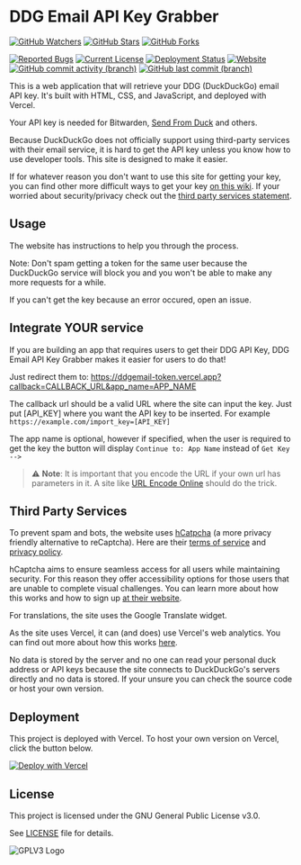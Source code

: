 # DDG Email API Key Grabber
[![GitHub Watchers](https://img.shields.io/github/watchers/Hamster45105/ddgemail-token?style=social)](https://github.com/Hamster45105/ddgemail-token/watchers)
[![GitHub Stars](https://img.shields.io/github/stars/Hamster45105/ddgemail-token?style=social)](https://github.com/Hamster45105/ddgemail-token/stargazers)
[![GitHub Forks](https://img.shields.io/github/forks/Hamster45105/ddgemail-token?style=social)](https://github.com/Hamster45105/ddgemail-token/forks)


[![Reported Bugs](https://img.shields.io/github/issues/Hamster45105/ddgemail-token/bug?label=Reported%20Bugs&style=flat&color=cc4453)](https://github.com/Hamster45105/ddgemail-token/issues?q=is%3Aopen+is%3Aissue+label%3Abug)
[![Current License](https://img.shields.io/github/license/Hamster45105/ddgemail-token?label=License&style=flat)](https://github.com/Hamster45105/ddgemail-token/blob/main/LICENSE)
[![Deployment Status](https://img.shields.io/github/deployments/Hamster45105/ddgemail-token/Production?logo=vercel&label=Deployment)](https://github.com/Hamster45105/ddgemail-token/deployments/Production)
[![Website](https://img.shields.io/website?url=https%3A%2F%2Fddgemail-token.vercel.app%2F&label=Website%20Status)](https://isitup.org/ddgemail-token.vercel.app)
[![GitHub commit activity (branch)](https://img.shields.io/github/commit-activity/t/Hamster45105/ddgemail-token?label=Commits)](https://github.com/Hamster45105/ddgemail-token/graphs/commit-activity)
[![GitHub last commit (branch)](https://img.shields.io/github/last-commit/Hamster45105/ddgemail-token/main?label=Last%20Commit%20(main))](https://github.com/Hamster45105/ddgemail-token/commits/main)

This is a web application that will retrieve your DDG (DuckDuckGo) email API key. It's built with HTML, CSS, and JavaScript, and deployed with Vercel.

Your API key is needed for Bitwarden, [Send From Duck](https://hamster45105.github.io/DuckAddressSend/) and others.

Because DuckDuckGo does not officially support using third-party services with their email service, it is hard to get the API key unless you know how to use developer tools. This site is designed to make it easier.

If for whatever reason you don't want to use this site for getting your key, you can find other more difficult ways to get your key [on this wiki](https://github.com/Hamster45105/DuckAddressSend/wiki/Get-DDG-API-Key). If your worried about security/privacy check out the [third party services statement](https://github.com/Hamster45105/ddgemail-token#third-party-services).

## Usage

The website has instructions to help you through the process.

Note: Don't spam getting a token for the same user because the DuckDuckGo service will block you and you won't be able to make any more requests for a while.

If you can't get the key because an error occured, open an issue.

## Integrate YOUR service
If you are building an app that requires users to get their DDG API Key, DDG Email API Key Grabber makes it easier for users to do that!

Just redirect them to: https://ddgemail-token.vercel.app?callback=CALLBACK_URL&app_name=APP_NAME

The callback url should be a valid URL where the site can input the key. Just put [API_KEY] where you want the API key to be inserted. For example `https://example.com/import_key=[API_KEY]`

The app name is optional, however if specified, when the user is required to get the key the button will display `Continue to: App Name` instead of `Get Key -->`

> :warning: **Note**: It is important that you encode the URL if your own url has parameters in it. A site like [URL Encode Online](https://www.urlencoder.io/) should do the trick.

## Third Party Services
To prevent spam and bots, the website uses [hCatpcha](https://www.hcaptcha.com/what-is-hcaptcha-about) (a more privacy friendly alternative to reCaptcha). Here are their [terms of service](https://hcaptcha.com/terms) and [privacy policy](https://hcaptcha.com/privacy).

hCaptcha aims to ensure seamless access for all users while maintaining security. For this reason they offer accessibility options for those users that are unable to complete visual challenges. You can learn more about how this works and how to sign up [at their website](https://www.hcaptcha.com/accessibility).

For translations, the site uses the Google Translate widget.

As the site uses Vercel, it can (and does) use Vercel's web analytics. You can find out more about how this works [here](https://vercel.com/docs/analytics).

No data is stored by the server and no one can read your personal duck address or API keys because the site connects to DuckDuckGo's servers directly and no data is stored. If your unsure you can check the source code or host your own version.

## Deployment

This project is deployed with Vercel. To host your own version on Vercel, click the button below.

[![Deploy with Vercel](https://vercel.com/button)](https://vercel.com/new/clone?repository-url=https%3A%2F%2Fgithub.com%2FHamster45105%2Fddgemail-token&env=HCAPTCHA_SECRET_KEY&envDescription=hCaptcha%20secret%20key%20required%20to%20verify%20requests&project-name=ddgemail-token&repository-name=ddgemail-token)

## License

This project is licensed under the GNU General Public License v3.0.

See [LICENSE](https://github.com/Hamster45105/ddgemail-token/blob/main/LICENSE) file for details.


![GPLV3 Logo](https://www.gnu.org/graphics/gplv3-127x51.png)

